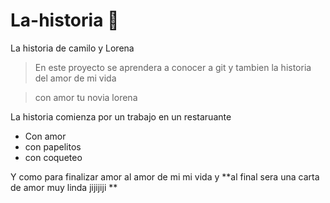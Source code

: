 # La-historia 💙
La historia de camilo y Lorena
>En este proyecto se aprendera a conocer a git y tambien la historia del amor de mi vida

>con amor tu novia lorena 

La historia comienza por un trabajo en un restaruante 

* Con amor
* con papelitos
* con coqueteo

Y como para finalizar amor al amor de mi mi vida y **al final sera una carta de amor muy linda jijijiji **